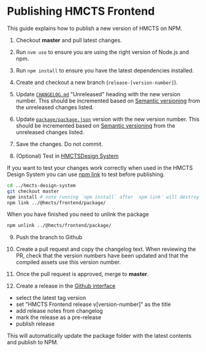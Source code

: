 # Publishing HMCTS Frontend

This guide explains how to publish a new version of HMCTS on NPM.

1. Checkout **master** and pull latest changes.

2. Run `nvm use` to ensure you are using the right version of Node.js and npm.

3. Run `npm install` to ensure you have the latest dependencies installed.

4. Create and checkout a new branch (`release-[version-number]`).

5. Update [`CHANGELOG.md`](../../CHANGELOG.md) "Unreleased" heading with the new version number.
   This should be incremented based on [Semantic versioning](https://semver.org/) from the unreleased changes listed.

6. Update [`package/package.json`](../../package/package.json) version with the new version number.
This should be incremented based on [Semantic versioning](https://semver.org/) from the unreleased changes listed.

7. Save the changes. Do not commit.

8. (Optional) Test in [HMCTSDesign System](git@github.com:hmcts/design-system.git)

  If you want to test your changes work correctly when used in the HMCTS Design System you can use [npm link](https://docs.npmjs.com/cli/link) to test before publishing.

  ```bash
  cd ../hmcts-design-system
  git checkout master
  npm install # note running `npm install` after `npm link` will destroy the link.
  npm link ../@hmcts/frontend/package/
  ```

  When you have finished you need to unlink the package

  ```bash
  npm unlink ../@hmcts/frontend/package/
  ```

9. Push the branch to Github

10. Create a pull request and copy the changelog text.
   When reviewing the PR, check that the version numbers have been updated and that the compiled assets use this version number.

11. Once the pull request is approved, merge to **master**.

12. Create a release in the [Github interface](https://github.com/hmcts/frontend/releases/new)
  - select the latest tag version
  - set "HMCTS Frontend release v[version-number]" as the title
  - add release notes from changelog
  - mark the release as a pre-release
  - publish release

This will automatically update the package folder with the latest contents and publish to NPM.